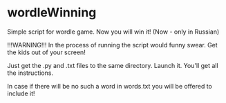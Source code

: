# wordleWinning
Simple script for wordle game. Now you will win it! (Now - only in Russian)

!!!WARNING!!! In the process of running the script would funny swear. Get the kids out of your screen!

Just get the .py and .txt files to the same directory. Launch it. You'll get all the instructions.

In case if there will be no such a word in words.txt you will be offered to include it!
